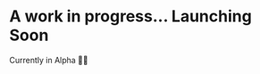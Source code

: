 <!-- ![tailwind-nextjs-banner](/public/static/images/twitter-card.png) -->

# A work in progress... Launching Soon
Currently in Alpha 🤞🏻
